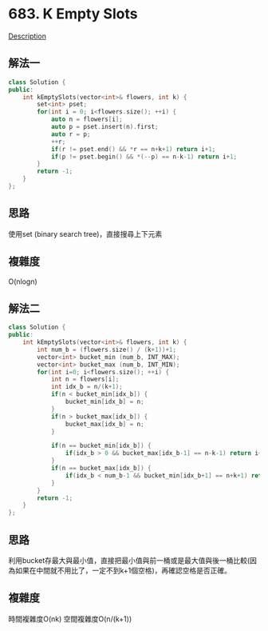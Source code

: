 # 683. K Empty Slots

[Description](https://leetcode.com/problems/k-empty-slots/description/)

## 解法一
```C++
class Solution {
public:
    int kEmptySlots(vector<int>& flowers, int k) {
        set<int> pset;
        for(int i = 0; i<flowers.size(); ++i) {
            auto n = flowers[i];
            auto p = pset.insert(n).first;
            auto r = p;
            ++r;
            if(r != pset.end() && *r == n+k+1) return i+1;
            if(p != pset.begin() && *(--p) == n-k-1) return i+1;
        }
        return -1;
    }
};
```

## 思路
使用set (binary search tree)，直接搜尋上下元素

## 複雜度
O(nlogn)

## 解法二
```C++
class Solution {
public:
    int kEmptySlots(vector<int>& flowers, int k) {
        int num_b = (flowers.size() / (k+1))+1;
        vector<int> bucket_min (num_b, INT_MAX);
        vector<int> bucket_max (num_b, INT_MIN);
        for(int i=0; i<flowers.size(); ++i) {
            int n = flowers[i];
            int idx_b = n/(k+1);
            if(n < bucket_min[idx_b]) {
                bucket_min[idx_b] = n;
            }
            if(n > bucket_max[idx_b]) {
                bucket_max[idx_b] = n;
            }

            if(n == bucket_min[idx_b]) {
                if(idx_b > 0 && bucket_max[idx_b-1] == n-k-1) return i+1;
            }
            if(n == bucket_max[idx_b]) {
                if(idx_b < num_b-1 && bucket_min[idx_b+1] == n+k+1) return i+1;
            }
        }
        return -1;
    }
};
```
## 思路
利用bucket存最大與最小值，直接把最小值與前一桶或是最大值與後一桶比較(因為如果在中間就不用比了，一定不到k+1個空格)，再確認空格是否正確。

## 複雜度
時間複雜度O(nk)
空間複雜度O(n/(k+1))
